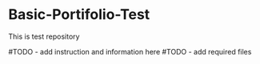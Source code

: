 # Basic-Portifolio-Test
This is test repository 

#TODO - add instruction and information here
#TODO - add required files
 

